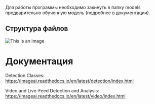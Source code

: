 Для работы программы необходимо закинуть в папку models предварительно обученную модель (подробнее в документации).

## Структура файлов 
![This is an image](https://i.imgur.com/QVBLhEh.jpeg)

# Документация 
Detection Classes: https://imageai.readthedocs.io/en/latest/detection/index.html

Video and Live-Feed Detection and Analysis: https://imageai.readthedocs.io/en/latest/video/index.html

